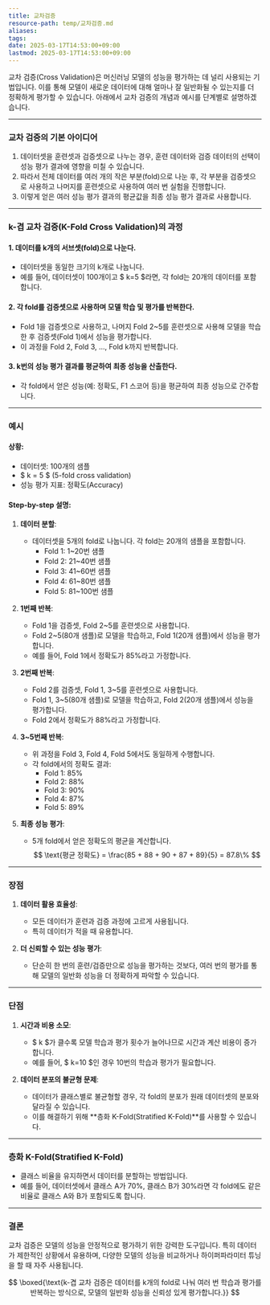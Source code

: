 ```yaml
---
title: 교차검증
resource-path: temp/교차검증.md
aliases:
tags:
date: 2025-03-17T14:53:00+09:00
lastmod: 2025-03-17T14:53:00+09:00
---
```

교차 검증(Cross Validation)은 머신러닝 모델의 성능을 평가하는 데 널리 사용되는 기법입니다. 이를 통해 모델이 새로운 데이터에 대해 얼마나 잘 일반화될 수 있는지를 더 정확하게 평가할 수 있습니다. 아래에서 교차 검증의 개념과 예시를 단계별로 설명하겠습니다.

---

### **교차 검증의 기본 아이디어**

1. 데이터셋을 훈련셋과 검증셋으로 나누는 경우, 훈련 데이터와 검증 데이터의 선택이 성능 평가 결과에 영향을 미칠 수 있습니다.
2. 따라서 전체 데이터를 여러 개의 작은 부분(fold)으로 나눈 후, 각 부분을 검증셋으로 사용하고 나머지를 훈련셋으로 사용하여 여러 번 실험을 진행합니다.
3. 이렇게 얻은 여러 성능 평가 결과의 평균값을 최종 성능 평가 결과로 사용합니다.

---

### **k-겹 교차 검증(K-Fold Cross Validation)의 과정**

#### 1. 데이터를 k개의 서브셋(fold)으로 나눈다.

   - 데이터셋을 동일한 크기의 k개로 나눕니다.
   - 예를 들어, 데이터셋이 100개이고 $ k=5 $라면, 각 fold는 20개의 데이터를 포함합니다.

#### 2. 각 fold를 검증셋으로 사용하며 모델 학습 및 평가를 반복한다.

   - Fold 1을 검증셋으로 사용하고, 나머지 Fold 2~5를 훈련셋으로 사용해 모델을 학습한 후 검증셋(Fold 1)에서 성능을 평가합니다.
   - 이 과정을 Fold 2, Fold 3, ..., Fold k까지 반복합니다.

#### 3. k번의 성능 평가 결과를 평균하여 최종 성능을 산출한다.

   - 각 fold에서 얻은 성능(예: 정확도, F1 스코어 등)을 평균하여 최종 성능으로 간주합니다.

---

### **예시**
#### 상황:
- 데이터셋: 100개의 샘플
- $ k = 5 $ (5-fold cross validation)
- 성능 평가 지표: 정확도(Accuracy)

#### Step-by-step 설명:
1. **데이터 분할**:
   
   - 데이터셋을 5개의 fold로 나눕니다. 각 fold는 20개의 샘플을 포함합니다.
     - Fold 1: 1~20번 샘플
     - Fold 2: 21~40번 샘플
     - Fold 3: 41~60번 샘플
     - Fold 4: 61~80번 샘플
     - Fold 5: 81~100번 샘플
   
2. **1번째 반복**:
   - Fold 1을 검증셋, Fold 2~5를 훈련셋으로 사용합니다.
   - Fold 2~5(80개 샘플)로 모델을 학습하고, Fold 1(20개 샘플)에서 성능을 평가합니다.
   - 예를 들어, Fold 1에서 정확도가 85%라고 가정합니다.

3. **2번째 반복**:
   - Fold 2를 검증셋, Fold 1, 3~5를 훈련셋으로 사용합니다.
   - Fold 1, 3~5(80개 샘플)로 모델을 학습하고, Fold 2(20개 샘플)에서 성능을 평가합니다.
   - Fold 2에서 정확도가 88%라고 가정합니다.

4. **3~5번째 반복**:
   - 위 과정을 Fold 3, Fold 4, Fold 5에서도 동일하게 수행합니다.
   - 각 fold에서의 정확도 결과:
     - Fold 1: 85%
     - Fold 2: 88%
     - Fold 3: 90%
     - Fold 4: 87%
     - Fold 5: 89%

5. **최종 성능 평가**:
   - 5개 fold에서 얻은 정확도의 평균을 계산합니다.
   $$
   \text{평균 정확도} = \frac{85 + 88 + 90 + 87 + 89}{5} = 87.8\%
   $$

---

### **장점**
1. **데이터 활용 효율성**:
   - 모든 데이터가 훈련과 검증 과정에 고르게 사용됩니다.
   - 특히 데이터가 적을 때 유용합니다.

2. **더 신뢰할 수 있는 성능 평가**:
   - 단순히 한 번의 훈련/검증만으로 성능을 평가하는 것보다, 여러 번의 평가를 통해 모델의 일반화 성능을 더 정확하게 파악할 수 있습니다.

---

### **단점**
1. **시간과 비용 소모**:
   - $ k $가 클수록 모델 학습과 평가 횟수가 늘어나므로 시간과 계산 비용이 증가합니다.
   - 예를 들어, $ k=10 $인 경우 10번의 학습과 평가가 필요합니다.

2. **데이터 분포의 불균형 문제**:
   - 데이터가 클래스별로 불균형할 경우, 각 fold의 분포가 원래 데이터셋의 분포와 달라질 수 있습니다.
   - 이를 해결하기 위해 **층화 K-Fold(Stratified K-Fold)**를 사용할 수 있습니다.

---

### **층화 K-Fold(Stratified K-Fold)**
- 클래스 비율을 유지하면서 데이터를 분할하는 방법입니다.
- 예를 들어, 데이터셋에서 클래스 A가 70%, 클래스 B가 30%라면 각 fold에도 같은 비율로 클래스 A와 B가 포함되도록 합니다.

---

### **결론**

교차 검증은 모델의 성능을 안정적으로 평가하기 위한 강력한 도구입니다. 특히 데이터가 제한적인 상황에서 유용하며, 다양한 모델의 성능을 비교하거나 하이퍼파라미터 튜닝을 할 때 자주 사용됩니다.

$$
\boxed{\text{k-겹 교차 검증은 데이터를 k개의 fold로 나눠 여러 번 학습과 평가를 반복하는 방식으로, 모델의 일반화 성능을 신뢰성 있게 평가합니다.}}
$$